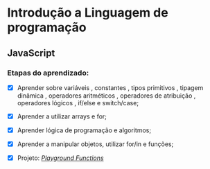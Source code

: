 # Introdução a Linguagem de programação
## JavaScript

### Etapas do aprendizado:
- [x] Aprender sobre variáveis , constantes , tipos primitivos , tipagem dinâmica , operadores aritméticos , operadores de atribuição , operadores lógicos , if/else e switch/case;
- [x] Aprender a utilizar arrays e for;
- [x] Aprender lógica de programação e algoritmos;
- [x] Aprender a manipular objetos, utilizar for/in e funções;

- [x] Projeto: [<i>Playground Functions</i>](https://github.com/palenske/palenske.github.io/blob/main/playground-functions/src/challenges.js)
